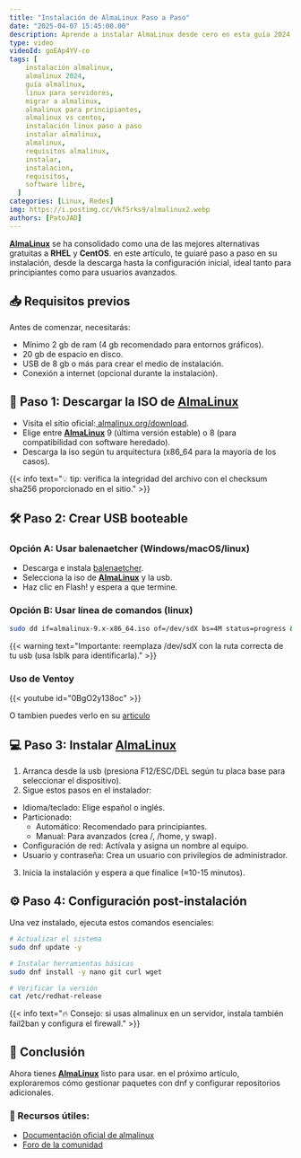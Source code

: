 ```yaml
---
title: "Instalación de AlmaLinux Paso a Paso"
date: "2025-04-07 15:45:00.00"
description: Aprende a instalar AlmaLinux desde cero en esta guía 2024. incluye requisitos, creación de usb booteable, particionado y configuración post-instalación. Ideal para devops y sysadmins.
type: video
videoId: goEAp4YV-co
tags: [
    instalación almalinux,
    almalinux 2024,
    guía almalinux,
    linux para servidores,
    migrar a almalinux,
    almalinux para principiantes,
    almalinux vs centos,
    instalación linux paso a paso
    instalar almalinux,
    almalinux,
    requisitos almalinux,
    instalar,
    instalacion,
    requisitos,
    software libre,
  ]
categories: [Linux, Redes]
img: https://i.postimg.cc/VkfSrks9/almalinux2.webp
authors: [PatoJAD]
---
```


**[AlmaLinux](/post/2025/03/almalinux-guía-definitiva-historia-ventajas-y-comparativa-vs-rhelcentos/)** se ha consolidado como una de las mejores alternativas gratuitas a **RHEL** y **CentOS**. en este artículo, te guiaré paso a paso en su instalación, desde la descarga hasta la configuración inicial, ideal tanto para principiantes como para usuarios avanzados.

## 📥 Requisitos previos

Antes de comenzar, necesitarás:

- Mínimo 2 gb de ram (4 gb recomendado para entornos gráficos).
- 20 gb de espacio en disco.
- USB de 8 gb o más para crear el medio de instalación.
- Conexión a internet (opcional durante la instalación).

## 🔽 Paso 1: Descargar la ISO de **[AlmaLinux](/post/2025/03/almalinux-guía-definitiva-historia-ventajas-y-comparativa-vs-rhelcentos/)**

- Visita el sitio oficial:[ almalinux.org/download](https://almalinux.org/download).
- Elige entre **[AlmaLinux](/post/2025/03/almalinux-guía-definitiva-historia-ventajas-y-comparativa-vs-rhelcentos/)** 9 (última versión estable) o 8 (para compatibilidad con software heredado).
- Descarga la iso según tu arquitectura (x86_64 para la mayoría de los casos).

{{< info text="💡 tip: verifica la integridad del archivo con el checksum sha256 proporcionado en el sitio." >}}

## 🛠️ Paso 2: Crear USB booteable

### Opción A: Usar balenaetcher (Windows/macOS/linux)

- Descarga e instala [balenaetcher](https://etcher.balena.io/#download-etcher).
- Selecciona la iso de **[AlmaLinux](/post/2025/03/almalinux-guía-definitiva-historia-ventajas-y-comparativa-vs-rhelcentos/)** y la usb.
- Haz clic en Flash! y espera a que termine.

### Opción B: Usar línea de comandos (linux)

```bash
sudo dd if=almalinux-9.x-x86_64.iso of=/dev/sdX bs=4M status=progress && sync  
```

{{< warning text="Importante: reemplaza /dev/sdX con la ruta correcta de tu usb (usa lsblk para identificarla)." >}}

### Uso de Ventoy

{{< youtube id="0BgO2y138oc" >}}

O tambien puedes verlo en su [articulo](/post/2021/04/ventoy-armando-un-usb-multiboot/)

## 💻 Paso 3: Instalar **[AlmaLinux](/post/2025/03/almalinux-guía-definitiva-historia-ventajas-y-comparativa-vs-rhelcentos/)**

1. Arranca desde la usb (presiona F12/ESC/DEL según tu placa base para seleccionar el dispositivo).
2. Sigue estos pasos en el instalador:
  - Idioma/teclado: Elige español o inglés.
  - Particionado:
    - Automático: Recomendado para principiantes.
    - Manual: Para avanzados (crea /, /home, y swap).
  - Configuración de red: Actívala y asigna un nombre al equipo.
  - Usuario y contraseña: Crea un usuario con privilegios de administrador.
3. Inicia la instalación y espera a que finalice (≈10-15 minutos).

## ⚙️ Paso 4: Configuración post-instalación
Una vez instalado, ejecuta estos comandos esenciales:

```bash
# Actualizar el sistema  
sudo dnf update -y  

# Instalar herramientas básicas  
sudo dnf install -y nano git curl wget  

# Verificar la versión  
cat /etc/redhat-release
```
{{< info text="🔥 Consejo: si usas almalinux en un servidor, instala también fail2ban y configura el firewall." >}}

## 📌 Conclusión

Ahora tienes **[AlmaLinux](/post/2025/03/almalinux-guía-definitiva-historia-ventajas-y-comparativa-vs-rhelcentos/)** listo para usar. en el próximo artículo, exploraremos cómo gestionar paquetes con dnf y configurar repositorios adicionales.

### 🔗 Recursos útiles:

- [Documentación oficial de almalinux](https://wiki.almalinux.org/)
- [Foro de la comunidad](https://almalinux.org/community/)